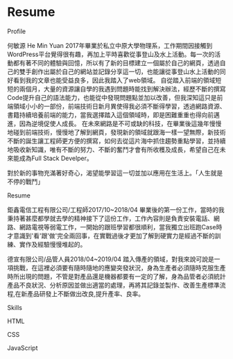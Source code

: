 # Resume

Profile

何敏源 He Min Yuan
2017年畢業於私立中原大學物理系，工作期間因接觸到WordPress平台覺得很有趣，再加上平時喜歡從事登山及水上活動。每一次的活動都有著不同的體驗與回憶，所以有了新的目標建立一個屬於自己的網頁，透過自己的雙手創作出屬於自己的網站並記錄分享這一切，也能讓從事登山水上活動的同好看到我的文章也能受益良多，因此我踏入了web領域。
自從踏入前端的領域短短的兩個月，大量的資源讓自學的我遇到問題時能找到解決辦法，經歷不斷的撰寫Code提升自己的語法能力，也能從中發現問題點並加以改善，但我深知這只是前端領域小小的一部份，前端技術日新月異使得我必須不斷得學習，透過網路資源、書籍持續培養前端的能力，當我選擇踏入這個領域時，即是困難重重也得向前邁進，因為逆境促使人成長。
在未來網路是不可或缺的科技，在畢業後這幾年慢慢地碰到前端技術，慢慢地了解到網頁，發現新的領域就跟海一樣一望無際，新技術不斷的誕生讓工程師更方便的撰寫，如何去從這片海中抓住趨勢重點學習，並持續地吸收新知識，唯有不斷的努力、不斷的奮鬥才會有所收穫及成長，希望自己在未來能成為Full Stack Develper。

對於新的事物充滿著好奇心，渴望能學習這一切並加以應用在生活上。「人生就是不停的戰鬥」

Resume

鉅鑫電信工程有限公司/工程師2017/10~2018/04
畢業後的第一份工作，當時的我秉持著甚麼都學就去學的精神接下了這份工作，工作內容則是負責安裝電話、網路、網路電視等弱電工作，一開始的跟班學習都很順利，當我獨立出班跑Case時才意識到'看'跟'做'完全兩回事，在實戰過後才更加了解到硬實力是經過不斷的訓練、實作及經驗慢慢堆起的。

德宣有限公司/品管人員2018/04~2019/04
踏入傳產的領域，對我來說可說是一項挑戰，在這裡必須要有隨時隨地的應變突發狀況，身為生產者必須隨時克服生產時所出現的問題，不管是對產品還是機器都要有一定的了解，身為品管者必須統計產品不良狀況、分析原因並做出適當的處理，再將其記錄並製作、改善生產標準流程,在新產品研發上不斷做出改良,提升產率、良率。

Skills

HTML

CSS

JavaScript
